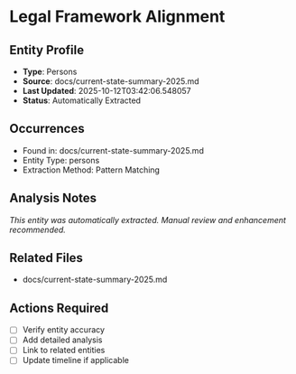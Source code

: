 # Legal Framework Alignment

## Entity Profile
- **Type**: Persons
- **Source**: docs/current-state-summary-2025.md
- **Last Updated**: 2025-10-12T03:42:06.548057
- **Status**: Automatically Extracted

## Occurrences
- Found in: docs/current-state-summary-2025.md
- Entity Type: persons
- Extraction Method: Pattern Matching

## Analysis Notes
*This entity was automatically extracted. Manual review and enhancement recommended.*

## Related Files
- docs/current-state-summary-2025.md

## Actions Required
- [ ] Verify entity accuracy
- [ ] Add detailed analysis
- [ ] Link to related entities
- [ ] Update timeline if applicable
